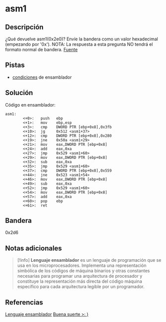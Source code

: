 # asm1

## Descripción
¿Qué devuelve asm1(0x2e0)? Envíe la bandera como un valor hexadecimal (empezando por '0x'). NOTA: La respuesta a esta pregunta NO tendrá el formato normal de bandera. [Fuente](https://jupiter.challenges.picoctf.org/static/f1c2358ff7d1e9386e41552c549cf2f6/test.S)

## Pistas
- [condiciones](https://www.tutorialspoint.com/assembly_programming/assembly_conditions.htm) de ensamblador

## Solución
Código en ensamblador:

```
asm1:
        <+0>:   push   ebp
        <+1>:   mov    ebp,esp
        <+3>:   cmp    DWORD PTR [ebp+0x8],0x3fb
        <+10>:  jg     0x512 <asm1+37>
        <+12>:  cmp    DWORD PTR [ebp+0x8],0x280
        <+19>:  jne    0x50a <asm1+29>
        <+21>:  mov    eax,DWORD PTR [ebp+0x8]
        <+24>:  add    eax,0xa
        <+27>:  jmp    0x529 <asm1+60>
        <+29>:  mov    eax,DWORD PTR [ebp+0x8]
        <+32>:  sub    eax,0xa
        <+35>:  jmp    0x529 <asm1+60>
        <+37>:  cmp    DWORD PTR [ebp+0x8],0x559
        <+44>:  jne    0x523 <asm1+54>
        <+46>:  mov    eax,DWORD PTR [ebp+0x8]
        <+49>:  sub    eax,0xa
        <+52>:  jmp    0x529 <asm1+60>
        <+54>:  mov    eax,DWORD PTR [ebp+0x8]
        <+57>:  add    eax,0xa
        <+60>:  pop    ebp
        <+61>:  ret
```

## Bandera
0x2d6

## Notas adicionales
>[!info]
>**Lenguaje ensamblador**
>es un lenguaje de programación que se usa en los microprocesadores. Implementa una representación simbólica de los códigos de máquina binarios y otras constantes necesarias para programar una arquitectura de procesador y constituye la representación más directa del código máquina específico para cada arquitectura legible por un programador.

## Referencias
[Lenguaje ensamblador](https://es.wikipedia.org/wiki/Lenguaje_ensamblador)
[Buena suerte >: )](https://www.tutorialspoint.com/assembly_programming/assembly_conditions.htm)